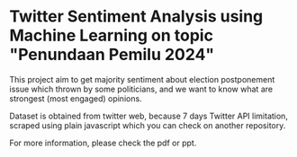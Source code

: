 # Twitter Sentiment Analysis using Machine Learning on topic "Penundaan Pemilu 2024"

This project aim to get majority sentiment about election postponement issue which thrown by some politicians, and we want to know what are strongest (most engaged) opinions.

Dataset is obtained from twitter web, because 7 days Twitter API limitation, scraped using plain javascript which you can check on another repository.

For more information, please check the pdf or ppt.
